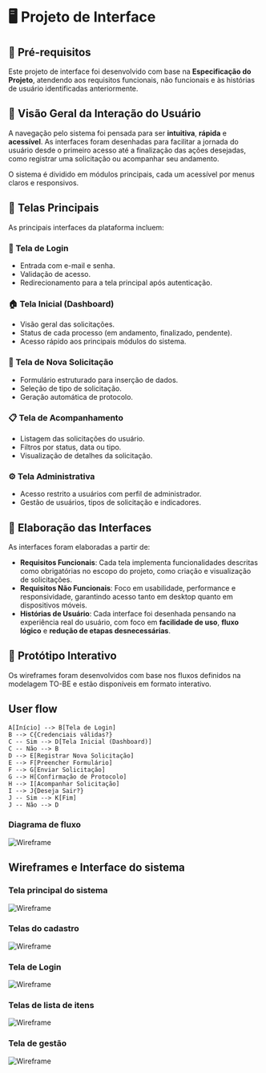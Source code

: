 # 🖥️ Projeto de Interface

## 📌 Pré-requisitos

Este projeto de interface foi desenvolvido com base na **Especificação do Projeto**, atendendo aos requisitos funcionais, não funcionais e às histórias de usuário identificadas anteriormente.

## 👤 Visão Geral da Interação do Usuário

A navegação pelo sistema foi pensada para ser **intuitiva**, **rápida** e **acessível**. As interfaces foram desenhadas para facilitar a jornada do usuário desde o primeiro acesso até a finalização das ações desejadas, como registrar uma solicitação ou acompanhar seu andamento.

O sistema é dividido em módulos principais, cada um acessível por menus claros e responsivos.

## 🧩 Telas Principais

As principais interfaces da plataforma incluem:

### 🔐 Tela de Login

- Entrada com e-mail e senha.
- Validação de acesso.
- Redirecionamento para a tela principal após autenticação.

### 🏠 Tela Inicial (Dashboard)

- Visão geral das solicitações.
- Status de cada processo (em andamento, finalizado, pendente).
- Acesso rápido aos principais módulos do sistema.

### 📝 Tela de Nova Solicitação

- Formulário estruturado para inserção de dados.
- Seleção de tipo de solicitação.
- Geração automática de protocolo.

### 📋 Tela de Acompanhamento

- Listagem das solicitações do usuário.
- Filtros por status, data ou tipo.
- Visualização de detalhes da solicitação.

### ⚙️ Tela Administrativa

- Acesso restrito a usuários com perfil de administrador.
- Gestão de usuários, tipos de solicitação e indicadores.

## 🧠 Elaboração das Interfaces

As interfaces foram elaboradas a partir de:

- **Requisitos Funcionais**: Cada tela implementa funcionalidades descritas como obrigatórias no escopo do projeto, como criação e visualização de solicitações.
- **Requisitos Não Funcionais**: Foco em usabilidade, performance e responsividade, garantindo acesso tanto em desktop quanto em dispositivos móveis.
- **Histórias de Usuário**: Cada interface foi desenhada pensando na experiência real do usuário, com foco em **facilidade de uso**, **fluxo lógico** e **redução de etapas desnecessárias**.

## 🧪 Protótipo Interativo

Os wireframes foram desenvolvidos com base nos fluxos definidos na modelagem TO-BE e estão disponíveis em formato interativo.

 ## User flow

    A[Início] --> B[Tela de Login]
    B --> C{Credenciais válidas?}
    C -- Sim --> D[Tela Inicial (Dashboard)]
    C -- Não --> B
    D --> E[Registrar Nova Solicitação]
    E --> F[Preencher Formulário]
    F --> G[Enviar Solicitação]
    G --> H[Confirmação de Protocolo]
    H --> I[Acompanhar Solicitação]
    I --> J{Deseja Sair?}
    J -- Sim --> K[Fim]
    J -- Não --> D

### Diagrama de fluxo

![Wireframe](images/Diagrama_de_fluxo.png)

## Wireframes e Interface do sistema

### Tela principal do sistema

![Wireframe](images/PainelPrincipal.PNG)

###  Telas do cadastro

![Wireframe](images/Cadastro.PNG)

### Tela de Login

![Wireframe](images/Login.PNG)

### Telas de lista de itens

![Wireframe](images/ListaItens.PNG)

### Tela de gestão

![Wireframe](images/Gestão.PNG)

